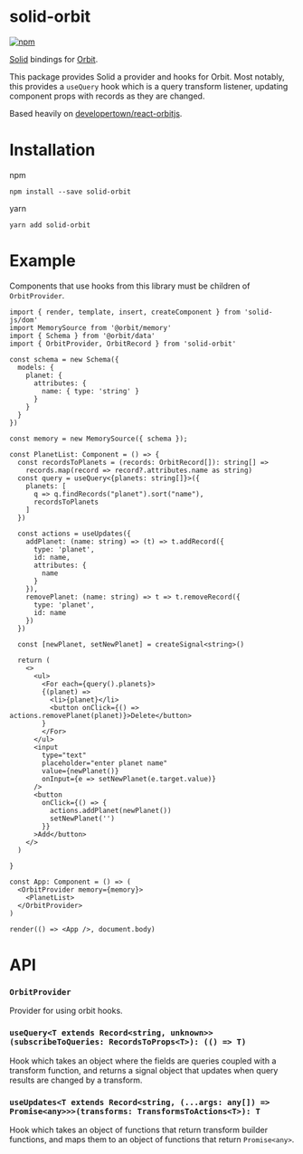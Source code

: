 # solid-orbit

[![npm](https://img.shields.io/npm/v/solid-orbit.svg)](https://www.npmjs.com/package/solid-orbit)

[Solid](https://github.com/ryansolid/solid) bindings for [Orbit](https://orbitjs.com/).

This package provides Solid a provider and hooks for Orbit. Most notably, this provides a `useQuery` hook which is a query transform listener, updating component props with records as they are changed.

Based heavily on [developertown/react-orbitjs](https://github.com/developertown/react-orbitjs).

# Installation

npm
```
npm install --save solid-orbit
```

yarn
```
yarn add solid-orbit
```

# Example

Components that use hooks from this library must be children of `OrbitProvider`. 

```tsx
import { render, template, insert, createComponent } from 'solid-js/dom'
import MemorySource from '@orbit/memory'
import { Schema } from '@orbit/data'
import { OrbitProvider, OrbitRecord } from 'solid-orbit'

const schema = new Schema({
  models: {
    planet: {
      attributes: {
        name: { type: 'string' }
      }
    }
  }
})

const memory = new MemorySource({ schema });

const PlanetList: Component = () => {
  const recordsToPlanets = (records: OrbitRecord[]): string[] =>
    records.map(record => record?.attributes.name as string)
  const query = useQuery<{planets: string[]}>({
    planets: [
      q => q.findRecords("planet").sort("name"),
      recordsToPlanets
    ]
  })

  const actions = useUpdates({
    addPlanet: (name: string) => (t) => t.addRecord({
      type: 'planet', 
      id: name,
      attributes: {
        name
      }
    }),
    removePlanet: (name: string) => t => t.removeRecord({
      type: 'planet',
      id: name
    })
  })

  const [newPlanet, setNewPlanet] = createSignal<string>()

  return (
    <>
      <ul>
        <For each={query().planets}>
        {(planet) =>
          <li>{planet}</li>
          <button onClick={() => actions.removePlanet(planet)}>Delete</button>
        }
        </For>
      </ul>
      <input
        type="text"
        placeholder="enter planet name"
        value={newPlanet()}
        onInput={e => setNewPlanet(e.target.value)}
      />
      <button
        onClick={() => {
          actions.addPlanet(newPlanet())
          setNewPlanet('')
        }}
      >Add</button>
    </>
  )

}

const App: Component = () => (
  <OrbitProvider memory={memory}>
    <PlanetList>
  </OrbitProvider>
)

render(() => <App />, document.body)
```

# API

### `OrbitProvider`

Provider for using orbit hooks.

### `useQuery<T extends Record<string, unknown>>(subscribeToQueries: RecordsToProps<T>): (() => T)`

Hook which takes an object where the fields are queries coupled with a transform function, and returns a signal object that updates when query results are changed by a transform.

### `useUpdates<T extends Record<string, (...args: any[]) => Promise<any>>>(transforms: TransformsToActions<T>): T`

Hook which takes an object of functions that return transform builder functions, and maps them to an object of functions that return `Promise<any>`.

